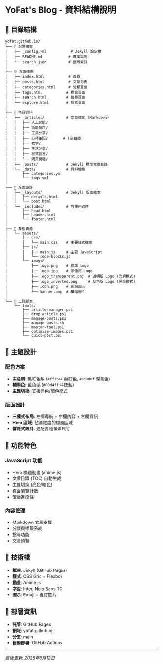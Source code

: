 # YoFat's Blog - 資料結構說明

## 📁 目錄結構

```
yofat.github.io/
├── 📄 配置檔案
│   ├── _config.yml           # Jekyll 設定檔
│   ├── README.md            # 專案說明
│   └── search.json          # 搜尋索引
│
├── 🌐 頁面檔案
│   ├── index.html           # 首頁
│   ├── posts.html           # 文章列表
│   ├── categories.html      # 分類頁面
│   ├── tags.html           # 標籤頁面
│   ├── search.html         # 搜尋頁面
│   └── explore.html        # 探索頁面
│
├── 📝 內容資料
│   ├── _articles/          # 文章檔案 (Markdown)
│   │   ├── 人工智能/
│   │   ├── 功能項目/
│   │   ├── 工具分享/
│   │   ├── 心得筆記/       # (空目錄)
│   │   ├── 教學/
│   │   ├── 生活分享/
│   │   ├── 程式語言/
│   │   └── 網頁開發/
│   ├── _posts/             # Jekyll 標準文章目錄
│   └── _data/              # 資料檔案
│       ├── categories.yml
│       └── tags.yml
│
├── 🎨 版面設計
│   ├── _layouts/           # Jekyll 版面範本
│   │   ├── default.html
│   │   └── post.html
│   └── _includes/          # 可重用組件
│       ├── head.html
│       ├── header.html
│       └── footer.html
│
├── 🎯 靜態資源
│   └── assets/
│       ├── css/
│       │   └── main.css    # 主要樣式檔案
│       ├── js/
│       │   ├── main.js     # 主要 JavaScript
│       │   └── code-blocks.js
│       └── image/
│           ├── logo.png    # 標準 Logo
│           ├── logo.jpg    # 頭像用 Logo
│           ├── logo_transparent.png  # 透明版 Logo (光明模式)
│           ├── logo_inverted.png     # 反色版 Logo (黑暗模式)
│           ├── icon.png    # 網站圖示
│           └── banner.png  # 橫幅圖片
│
└── 🔧 工具腳本
    └── tools/
        ├── article-manager.ps1
        ├── drop-article.ps1
        ├── manage-posts.ps1
        ├── manage-posts.sh
        ├── master-tool.ps1
        ├── optimize-images.ps1
        └── quick-post.ps1
```

## 🎨 主題設計

### 配色方案
- **主色調**: 黑紅色系 (`#ff2b47` 血紅色, `#0d0d0f` 深黑色)
- **輔助色**: 藍色系 (`#00d4ff` 科技藍)
- **主題切換**: 支援亮色/暗色模式

### 版面設計
- **三欄式布局**: 左欄導航 + 中欄內容 + 右欄資訊
- **Hero 區域**: 佔滿寬度的標題區域
- **響應式設計**: 適配各種螢幕尺寸

## 🔧 功能特色

### JavaScript 功能
- Hero 標題動畫 (anime.js)
- 文章目錄 (TOC) 自動生成
- 主題切換 (亮色/暗色)
- 頁面瀏覽計數
- 滾動進度條

### 內容管理
- Markdown 文章支援
- 分類與標籤系統
- 搜尋功能
- 文章預覽

## 📱 技術棧

- **框架**: Jekyll (GitHub Pages)
- **樣式**: CSS Grid + Flexbox
- **動畫**: Anime.js
- **字型**: Inter, Noto Sans TC
- **圖示**: Emoji + 自訂圖片

## 🚀 部署資訊

- **託管**: GitHub Pages
- **網域**: yofat.github.io
- **分支**: main
- **自動部署**: GitHub Actions

---
*最後更新: 2025年9月12日*
